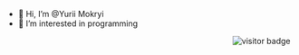 - 👋 Hi, I’m @Yurii Mokryi
- 👀 I’m interested in programming

<p align="right"> 
   <img src="https://visitor-badge.glitch.me/badge?page_id=yurii-mokryi.visitor-badge&left_color=black&right_color=blue" alt="visitor badge"/>
</p>
